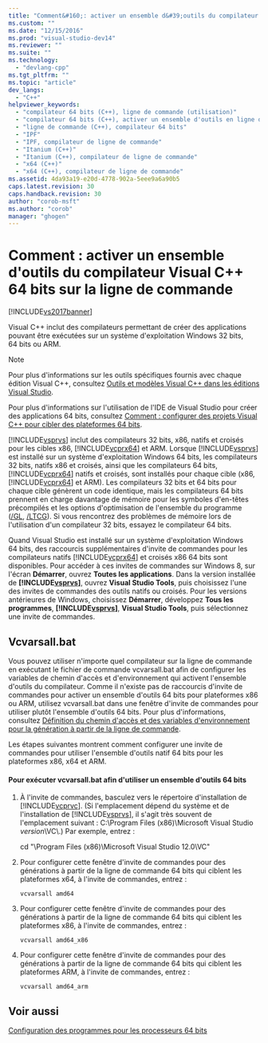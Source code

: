 ```yaml
---
title: "Comment&#160;: activer un ensemble d&#39;outils du compilateur Visual&#160;C++ 64 bits sur la ligne de commande | Microsoft Docs"
ms.custom: ""
ms.date: "12/15/2016"
ms.prod: "visual-studio-dev14"
ms.reviewer: ""
ms.suite: ""
ms.technology: 
  - "devlang-cpp"
ms.tgt_pltfrm: ""
ms.topic: "article"
dev_langs: 
  - "C++"
helpviewer_keywords: 
  - "compilateur 64 bits (C++), ligne de commande (utilisation)"
  - "compilateur 64 bits (C++), activer un ensemble d'outils en ligne de commande"
  - "ligne de commande (C++), compilateur 64 bits"
  - "IPF"
  - "IPF, compilateur de ligne de commande"
  - "Itanium (C++)"
  - "Itanium (C++), compilateur de ligne de commande"
  - "x64 (C++)"
  - "x64 (C++), compilateur de ligne de commande"
ms.assetid: 4da93a19-e20d-4778-902a-5eee9a6a90b5
caps.latest.revision: 30
caps.handback.revision: 30
author: "corob-msft"
ms.author: "corob"
manager: "ghogen"
---
```

# Comment&#160;: activer un ensemble d&#39;outils du compilateur Visual&#160;C++ 64 bits sur la ligne de commande
[!INCLUDE[vs2017banner](../assembler/inline/includes/vs2017banner.md)]

Visual C\+\+ inclut des compilateurs permettant de créer des applications pouvant être exécutées sur un système d'exploitation Windows 32 bits, 64 bits ou ARM.  
  
> [!NOTE]
>  Pour plus d'informations sur les outils spécifiques fournis avec chaque édition Visual C\+\+, consultez [Outils et modèles Visual C\+\+ dans les éditions Visual Studio](../ide/visual-cpp-tools-and-templates-in-visual-studio-editions.md).  
>   
>  Pour plus d'informations sur l'utilisation de l'IDE de Visual Studio pour créer des applications 64 bits, consultez [Comment : configurer des projets Visual C\+\+ pour cibler des plateformes 64 bits](../build/how-to-configure-visual-cpp-projects-to-target-64-bit-platforms.md).  
  
 [!INCLUDE[vsprvs](../assembler/masm/includes/vsprvs_md.md)] inclut des compilateurs 32 bits, x86, natifs et croisés pour les cibles x86, [!INCLUDE[vcprx64](../assembler/inline/includes/vcprx64_md.md)] et ARM.  Lorsque [!INCLUDE[vsprvs](../assembler/masm/includes/vsprvs_md.md)] est installé sur un système d'exploitation Windows 64 bits, les compilateurs 32 bits, natifs x86 et croisés, ainsi que les compilateurs 64 bits, [!INCLUDE[vcprx64](../assembler/inline/includes/vcprx64_md.md)] natifs et croisés, sont installés pour chaque cible \(x86, [!INCLUDE[vcprx64](../assembler/inline/includes/vcprx64_md.md)] et ARM\).  Les compilateurs 32 bits et 64 bits pour chaque cible génèrent un code identique, mais les compilateurs 64 bits prennent en charge davantage de mémoire pour les symboles d'en\-têtes précompilés et les options d'optimisation de l'ensemble du programme \([\/GL](../build/reference/gl-whole-program-optimization.md), [\/LTCG](../build/reference/ltcg-link-time-code-generation.md)\).  Si vous rencontrez des problèmes de mémoire lors de l'utilisation d'un compilateur 32 bits, essayez le compilateur 64 bits.  
  
 Quand Visual Studio est installé sur un système d'exploitation Windows 64 bits, des raccourcis supplémentaires d'invite de commandes pour les compilateurs natifs [!INCLUDE[vcprx64](../assembler/inline/includes/vcprx64_md.md)] et croisés x86 64 bits sont disponibles.  Pour accéder à ces invites de commandes sur Windows 8, sur l'écran **Démarrer**, ouvrez **Toutes les applications**.  Dans la version installée de **[!INCLUDE[vsprvs](../assembler/masm/includes/vsprvs_md.md)]**, ouvrez **Visual Studio Tools**, puis choisissez l'une des invites de commandes des outils natifs ou croisés.  Pour les versions antérieures de Windows, choisissez **Démarrer**, développez **Tous les programmes**, **[!INCLUDE[vsprvs](../assembler/masm/includes/vsprvs_md.md)]**, **Visual Studio Tools**, puis sélectionnez une invite de commandes.  
  
## Vcvarsall.bat  
 Vous pouvez utiliser n'importe quel compilateur sur la ligne de commande en exécutant le fichier de commande vcvarsall.bat afin de configurer les variables de chemin d'accès et d'environnement qui activent l'ensemble d'outils du compilateur.  Comme il n'existe pas de raccourcis d'invite de commandes pour activer un ensemble d'outils 64 bits pour plateformes x86 ou ARM, utilisez vcvarsall.bat dans une fenêtre d'invite de commandes pour utiliser plutôt l'ensemble d'outils 64 bits.  Pour plus d'informations, consultez [Définition du chemin d'accès et des variables d'environnement pour la génération à partir de la ligne de commande](../build/setting-the-path-and-environment-variables-for-command-line-builds.md).  
  
 Les étapes suivantes montrent comment configurer une invite de commandes pour utiliser l'ensemble d'outils natif 64 bits pour les plateformes x86, x64 et ARM.  
  
#### Pour exécuter vcvarsall.bat afin d'utiliser un ensemble d'outils 64 bits  
  
1.  À l'invite de commandes, basculez vers le répertoire d'installation de [!INCLUDE[vcprvc](../build/includes/vcprvc_md.md)].  \(Si l'emplacement dépend du système et de l'installation de [!INCLUDE[vsprvs](../assembler/masm/includes/vsprvs_md.md)], il s'agit très souvent de l'emplacement suivant : C:\\Program Files \(x86\)\\Microsoft Visual Studio *version*\\VC\\.\) Par exemple, entrez :  
  
     cd "\\Program Files \(x86\)\\Microsoft Visual Studio 12.0\\VC"  
  
2.  Pour configurer cette fenêtre d'invite de commandes pour des générations à partir de la ligne de commande 64 bits qui ciblent les plateformes x64, à l'invite de commandes, entrez :  
  
     `vcvarsall amd64`  
  
3.  Pour configurer cette fenêtre d'invite de commandes pour des générations à partir de la ligne de commande 64 bits qui ciblent les plateformes x86, à l'invite de commandes, entrez :  
  
     `vcvarsall amd64_x86`  
  
4.  Pour configurer cette fenêtre d'invite de commandes pour des générations à partir de la ligne de commande 64 bits qui ciblent les plateformes ARM, à l'invite de commandes, entrez :  
  
     `vcvarsall amd64_arm`  
  
## Voir aussi  
 [Configuration des programmes pour les processeurs 64 bits](../build/configuring-programs-for-64-bit-visual-cpp.md)
